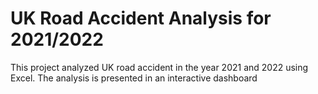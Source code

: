 # UK Road Accident Analysis for 2021/2022
 This project analyzed UK road accident in the year 2021 and 2022 using Excel. The analysis is presented in an interactive dashboard
